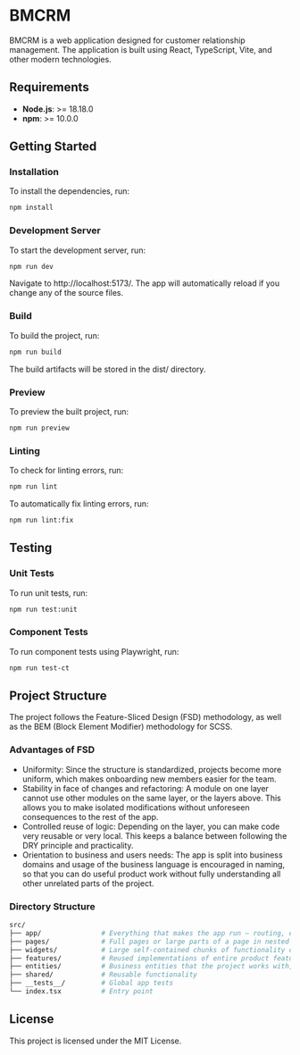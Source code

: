 # BMCRM

BMCRM is a web application designed for customer relationship management. The application is built using React, TypeScript, Vite, and other modern technologies.

## Requirements

- **Node.js**: >= 18.18.0
- **npm**: >= 10.0.0

## Getting Started

### Installation

To install the dependencies, run:

```bash
npm install
```

### Development Server
To start the development server, run:

```bash
npm run dev
```

Navigate to http://localhost:5173/. The app will automatically reload if you change any of the source files.

### Build
To build the project, run:

```bash
npm run build
```

The build artifacts will be stored in the dist/ directory.

### Preview
To preview the built project, run:

```bash
npm run preview
```

### Linting
To check for linting errors, run:

```bash
npm run lint
```

To automatically fix linting errors, run:

```bash
npm run lint:fix
```

## Testing

### Unit Tests
To run unit tests, run:

```bash
npm run test:unit
```

### Component Tests
To run component tests using Playwright, run:

```bash
npm run test-ct
```

## Project Structure

The project follows the Feature-Sliced Design (FSD) methodology, as well as the BEM (Block Element Modifier) methodology for SCSS.

### Advantages of FSD

- Uniformity: Since the structure is standardized, projects become more uniform, which makes onboarding new members easier for the team.
- Stability in face of changes and refactoring: A module on one layer cannot use other modules on the same layer, or the layers above.
  This allows you to make isolated modifications without unforeseen consequences to the rest of the app.
- Controlled reuse of logic: Depending on the layer, you can make code very reusable or very local.
  This keeps a balance between following the DRY principle and practicality.
- Orientation to business and users needs: The app is split into business domains and usage of the business language is encouraged in naming, so that you can do useful product work without fully understanding all other unrelated parts of the project.

### Directory Structure

```bash
src/
├── app/               # Everything that makes the app run — routing, entrypoints, global styles, providers
├── pages/             # Full pages or large parts of a page in nested routing
├── widgets/           # Large self-contained chunks of functionality or UI
├── features/          # Reused implementations of entire product features
├── entities/          # Business entities that the project works with, like user or product
├── shared/            # Reusable functionality
├── __tests__/         # Global app tests
└── index.tsx          # Entry point
```

## License

This project is licensed under the MIT License.
